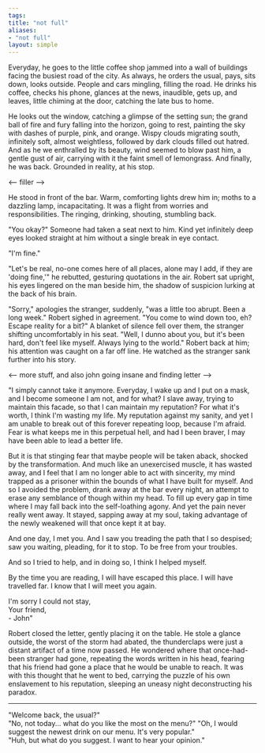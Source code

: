 ```yaml
---
tags: 
title: "not full"
aliases:
- "not full"
layout: simple
---
```


Everyday, he goes to the little coffee shop jammed into a wall of buildings facing the busiest road of the city. As always, he orders the usual, pays, sits down, looks outside. People and cars mingling, filling the road. He drinks his coffee, checks his phone, glances at the news, inaudible, gets up, and leaves, little chiming at the door, catching the late bus to home.

He looks out the window, catching a glimpse of the setting sun; the grand ball of fire and fury falling into the horizon, going to rest, painting the sky with dashes of purple, pink, and orange. Wispy clouds migrating south, infinitely soft, almost weightless, followed by dark clouds filled out hatred. And as he we enthralled by its beauty, wind seemed to blow past him, a gentle gust of air, carrying with it the faint smell of lemongrass. And finally, he was back. Grounded in reality, at his stop.

<-- filler -->

He stood in front of the bar. Warm, comforting lights drew him in; moths to a dazzling lamp, incapacitating. It was a flight from worries and responsibilities. The ringing, drinking, shouting, stumbling back.

"You okay?" Someone had taken a seat next to him. Kind yet infinitely deep eyes looked straight at him without a single break in eye contact.

"I'm fine."

"Let's be real, no-one comes here of all places, alone may I add, if they are 'doing fine,'" he rebutted, gesturing quotations in the air. Robert sat upright, his eyes lingered on the man beside him, the shadow of suspicion lurking at the back of his brain.

"Sorry," apologies the stranger, suddenly, "was a little too abrupt. Been a long week." Robert sighed in agreement. "You come to wind down too, eh? Escape reality for a bit?" A blanket of silence fell over them, the stranger shifting uncomfortably in his seat. "Well, I dunno about you, but it's been hard, don't feel like myself. Always lying to the world." Robert back at him; his attention was caught on a far off line. He watched as the stranger sank further into his story.

<-- more stuff, and also john going insane and finding letter -->

"I simply cannot take it anymore. Everyday, I wake up and I put on a mask, and I become someone I am not, and for what? I slave away, trying to maintain this facade, so that I can maintain my reputation? For what it's worth, I think I'm wasting my life. My reputation against my sanity, and yet I am unable to break out of this forever repeating loop, because I'm afraid. Fear is what keeps me in this perpetual hell, and had I been braver, I may have been able to lead a better life.

But it is that stinging fear that maybe people will be taken aback, shocked by the transformation. And much like an unexercised muscle, it has wasted away, and I feel that I am no longer able to act with sincerity, my mind trapped as a prisoner within the bounds of what I have built for myself. And so I avoided the problem, drank away at the bar every night, an attempt to erase any semblance of though within my head. To fill up every gap in time where I may fall back into the self-loathing agony. And yet the pain never really went away. It stayed, sapping away at my soul, taking advantage of the newly weakened will that once kept it at bay.

And one day, I met you. And I saw you treading the path that I so despised; saw you waiting, pleading, for it to stop. To be free from your troubles.

And so I tried to help, and in doing so, I think I helped myself.

By the time you are reading, I will have escaped this place. I will have travelled far. I know that I will meet you again. 

I'm sorry I could not stay,  
Your friend,  
\- John"

Robert closed the letter, gently placing it on the table. He stole a glance outside, the worst of the storm had abated, the thunderclaps were just a distant artifact of a time now passed. He wondered where that once-had-been stranger had gone, repeating the words written in his head, fearing that his friend had gone a place that he would be unable to reach. It was with this thought that he went to bed, carrying the puzzle of his own enslavement to his reputation, sleeping an uneasy night deconstructing his paradox.

---

"Welcome back, the usual?"  
"No, not today... what do you like the most on the menu?" "Oh, I would suggest the newest drink on our menu. It's very popular."  
"Huh, but what do you suggest. I want to hear your opinion."